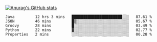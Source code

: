 [![Anurag's GitHub stats](https://github-readme-stats.vercel.app/api?username=sebasphere&count_private=true&theme=tokyonight)](https://github.com/anuraghazra/github-readme-stats)

<!--START_SECTION:waka-->
```text
Java         12 hrs 3 mins   ██████████████████████░░░   87.61 % 
JSON         46 mins         █▒░░░░░░░░░░░░░░░░░░░░░░░   05.67 % 
Groovy       28 mins         █░░░░░░░░░░░░░░░░░░░░░░░░   03.49 % 
Python       22 mins         ▓░░░░░░░░░░░░░░░░░░░░░░░░   02.77 % 
Properties   2 mins          ░░░░░░░░░░░░░░░░░░░░░░░░░   00.28 % 
```
<!--END_SECTION:waka-->
